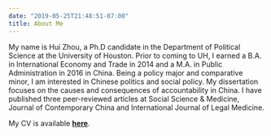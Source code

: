 ```yaml
---
date: "2019-05-25T21:48:51-07:00"
title: About Me
---
```


My name is Hui Zhou, a Ph.D candidate in the Department of Political Science at the University of Houston. Prior to coming to UH, I earned a B.A. in International Economy and Trade in 2014 and a M.A. in Public Administration in 2016 in China. Being a policy major and comparative minor, I am interested in Chinese politics and social policy. My dissertation focuses on the causes and consequences of accountability in China. I have published three peer-reviewed articles at Social Science & Medicine, Journal of Contemporary China and International Journal of Legal Medicine.

My CV is available [**here**](/HZ_CV2020.pdf).